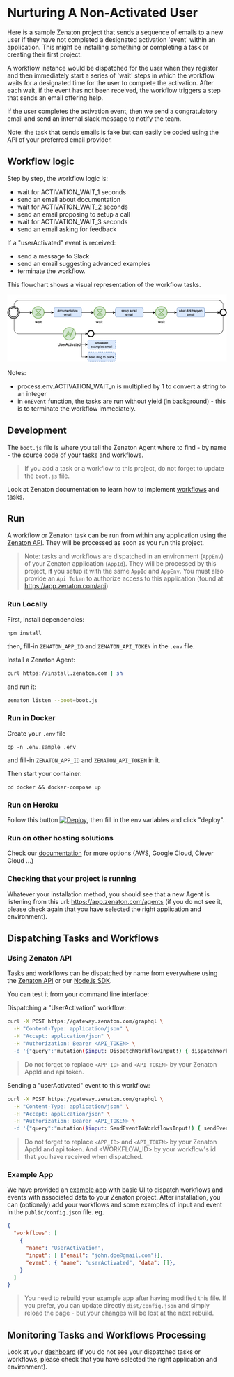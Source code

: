 # Nurturing A Non-Activated User 

Here is a sample Zenaton project that sends a sequence of emails to a new user if they have not completed a designated activation 'event' within an application.  This might be installing something or completing a task or creating their first project. 

A workflow instance would be dispatched for the user when they register and then immediately start a series of 'wait' steps in which the workflow waits for a designated time for the user to complete the activation.  After each wait, if the event has not been received, the workflow triggers a step that sends an email offering help. 

If the user completes the activation event, then we send a congratulatory email and send an internal slack message to notify the team.  

Note: the task that sends emails is fake but can easily be coded using the API of your preferred email provider.

## Workflow logic

Step by step, the workflow logic is:

- wait for ACTIVATION_WAIT_1 seconds
- send an email about documentation
- wait for ACTIVATION_WAIT_2 seconds
- send an email proposing to setup a call
- wait for ACTIVATION_WAIT_3 seconds
- send an email asking for feedback

If a "userActivated" event is received:
- send a message to Slack
- send an email suggesting advanced examples
- terminate the workflow.

This flowchart shows a visual representation of the workflow tasks.

![Workflow chart](/doc/images/user-activation.png)

Notes:
- process.env.ACTIVATION_WAIT_n is multiplied by 1 to convert a string to an integer
- in `onEvent` function, the tasks are run without yield (in background) - this is to terminate the workflow immediately. 

## Development

The `boot.js` file is where you tell the Zenaton Agent where to find - by name - the source code of your tasks and workflows.

> If you add a task or a workflow to this project, do not forget to update the `boot.js` file.

Look at Zenaton documentation to learn how to implement [workflows](https://docs.zenaton.com/workflows/implementation/) and [tasks](https://docs.zenaton.com/tasks/implementation/).

## Run 

A workflow or Zenaton task can be run from within any application using the [Zenaton API](https://docs.zenaton.com/client/graphql-api/). They will be processed as soon as you run this project.

> Note: tasks and workflows are dispatched in an environment (`AppEnv`) of your Zenaton application (`AppId`). They will be processed by this project, **if** you setup it with the same `AppId` and `AppEnv`. You must also provide an `Api Token` to authorize access to this application (found at https://app.zenaton.com/api)

### Run Locally
First, install dependencies:
```
npm install
```
then, fill-in `ZENATON_APP_ID` and `ZENATON_API_TOKEN` in the `.env` file.

Install a Zenaton Agent:
````sh
curl https://install.zenaton.com | sh
````
and run it:
````sh
zenaton listen --boot=boot.js
````

### Run in Docker

Create your `.env` file
```
cp -n .env.sample .env
```
and fill-in `ZENATON_APP_ID` and `ZENATON_API_TOKEN` in it.

Then start your container:
```
cd docker && docker-compose up
```

### Run on Heroku

Follow this button [![Deploy](https://www.herokucdn.com/deploy/button.svg)](https://heroku.com/deploy), then fill in the env variables and click "deploy".

### Run on other hosting solutions

Check our [documentation](https://docs.zenaton.com/going-to-production/) for more options (AWS, Google Cloud, Clever Cloud ...)

### Checking that your project is running
Whatever your installation method, you should see that a new Agent is listening from this url: https://app.zenaton.com/agents (if you do not see it, please check again that you have selected the right application and environment).

## Dispatching Tasks and Workflows

### Using Zenaton API 
Tasks and workflows can be dispatched by name from everywhere using the [Zenaton API](https://docs.zenaton.com/client/graphql-api/) or our [Node.js SDK](https://github.com/zenaton/zenaton-node).

You can test it from your command line interface:

Dispatching a "UserActivation" workflow: 

````bash
curl -X POST https://gateway.zenaton.com/graphql \
  -H "Content-Type: application/json" \
  -H "Accept: application/json" \
  -H "Authorization: Bearer <API_TOKEN> \
  -d '{"query":"mutation($input: DispatchWorkflowInput!) { dispatchWorkflow(input: $input) { id } }","variables":{"input":{"appId":"<APP_ID>","environment":"dev","name":"UserActivation","input":"[{\"email\":\"foo@example.com\"}]"}}}'
````

> Do not forget to replace `<APP_ID>` and `<API_TOKEN>` by your Zenaton AppId and api token. 

Sending a "userActivated" event to this workflow: 
````bash
curl -X POST https://gateway.zenaton.com/graphql \
  -H "Content-Type: application/json" \
  -H "Accept: application/json" \
  -H "Authorization: Bearer <API_TOKEN> \
  -d '{"query":"mutation($input: SendEventToWorkflowsInput!) { sendEventToWorkflows(input: $input) { status } }","variables":{"input":{"appId":"<APP_ID>","environment":"dev","name":"userActivated","data":"[]","selector":{"id":"<WORKFLOW_ID>"}}}}'
````

> Do not forget to replace `<APP_ID>` and `<API_TOKEN>` by your Zenaton AppId and api token. And <WORKFLOW_ID> by your workflow's id that you have received when dispatched.

### Example App 

We have provided an [example app](https://github.com/zenaton/nodejs-example-app) with basic UI to dispatch workflows and events with associated data to your Zenaton project. After installation, you can (optionaly) add your workflows and some examples of input and event in the `public/config.json` file. eg.
````json
{
  "workflows": [
    {
      "name": "UserActivation",
      "input": [ {"email": "john.doe@gmail.com"}],
      "event": { "name": "userActivated", "data": []},
    }
  ]
} 
````
> You need to rebuild your example app after having modified this file. If you prefer, you can update directly `dist/config.json` and simply reload the page - but your changes will be lost at the next rebuild.

## Monitoring Tasks and Workflows Processing

Look at your [dashboard](https://app.zenaton.com/workflows/) (if you do not see your dispatched tasks or workflows, please check that you have selected the right application and environment).
